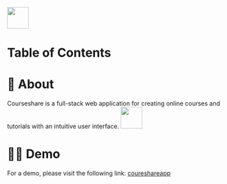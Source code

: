 <img src='https://courseshareapp.com/favicon.ico' width='50'>

# Table of Contents

# 🤔 About

Courseshare is a full-stack web application for creating online courses and tutorials with an intuitive user interface.
<img src='https://www.courseshareapp.com/static/media/example2.2db144ba.png' width='50'>

# 🧑‍💻 Demo

For a demo, please visit the following link: [coureshareapp](https://courseshareapp.com)
